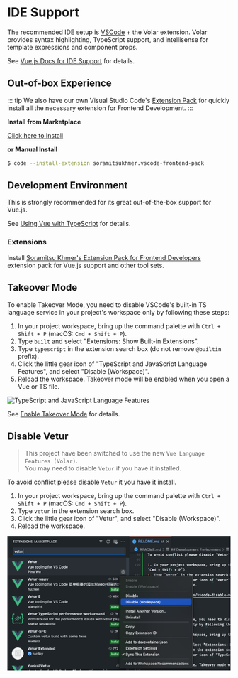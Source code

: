 # IDE Support

The recommended IDE setup is [VSCode](https://code.visualstudio.com/) + the Volar extension. Volar provides syntax highlighting, TypeScript support, and intellisense for template expressions and component props.

See [Vue.js Docs for IDE Support](https://vuejs.org/guide/scaling-up/tooling.html#ide-support) for details.

## Out-of-box Experience

::: tip
We also have our own Visual Studio Code's [Extension Pack](https://marketplace.visualstudio.com/items?itemName=soramitsukhmer.vscode-frontend-pack) for quickly install all the necessary extension for Frontend Development.
:::

**Install from Marketplace**

[Click here to Install](vscode:extension/soramitsukhmer.vscode-frontend-pack)

**or Manual Install**

```sh
$ code --install-extension soramitsukhmer.vscode-frontend-pack
```

## Development Environment

This is strongly recommended for its great out-of-the-box support for Vue.js.

See [Using Vue with TypeScript](https://vuejs.org/guide/typescript/overview.html#using-vue-with-typescript) for details.

### Extensions
Install [Soramitsu Khmer's Extension Pack for Frontend Developers](https://marketplace.visualstudio.com/items?itemName=soramitsukhmer.vscode-frontend-pack) extension pack for Vue.js support and other tool sets.

## Takeover Mode

To enable Takeover Mode, you need to disable VSCode's built-in TS language service in your project's workspace only by following these steps:

1. In your project workspace, bring up the command palette with `Ctrl + Shift + P` (macOS: `Cmd + Shift + P`).
1. Type `built` and select "Extensions: Show Built-in Extensions".
1. Type `typescript` in the extension search box (do not remove `@builtin` prefix).
1. Click the little gear icon of "TypeScript and JavaScript Language Features", and select "Disable (Workspace)".
1. Reload the workspace. Takeover mode will be enabled when you open a Vue or TS file.

![TypeScript and JavaScript Language Features](https://vuejs.org/assets/takeover-mode.54f7bbf6.png)

See [Enable Takeover Mode](https://vuejs.org/guide/typescript/overview.html#takeover-mode) for details.

## Disable Vetur

> This project have been switched to use the new `Vue Language Features (Volar)`.  
> You may need to disable `Vetur` if you have it installed.

To avoid conflict please disable `Vetur` it you have it install.

1. In your project workspace, bring up the command palette with `Ctrl + Shift + P` (macOS: `Cmd + Shift + P`).
1. Type `vetur` in the extension search box.
1. Click the little gear icon of "Vetur", and select "Disable (Workspace)".
1. Reload the workspace.

![Vetur](../../assets/vscode-disable-vetur.png)
